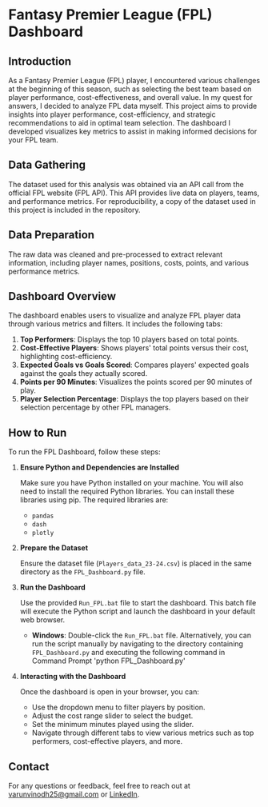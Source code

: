 # Fantasy Premier League (FPL) Dashboard

## Introduction

As a Fantasy Premier League (FPL) player, I encountered various challenges at the beginning of this season, such as selecting the best team based on player performance, cost-effectiveness, and overall value. In my quest for answers, I decided to analyze FPL data myself. This project aims to provide insights into player performance, cost-efficiency, and strategic recommendations to aid in optimal team selection. The dashboard I developed visualizes key metrics to assist in making informed decisions for your FPL team.

## Data Gathering

The dataset used for this analysis was obtained via an API call from the official FPL website (FPL API). This API provides live data on players, teams, and performance metrics. For reproducibility, a copy of the dataset used in this project is included in the repository.

## Data Preparation

The raw data was cleaned and pre-processed to extract relevant information, including player names, positions, costs, points, and various performance metrics.

## Dashboard Overview

The dashboard enables users to visualize and analyze FPL player data through various metrics and filters. It includes the following tabs:

1. **Top Performers**: Displays the top 10 players based on total points.
2. **Cost-Effective Players**: Shows players' total points versus their cost, highlighting cost-efficiency.
3. **Expected Goals vs Goals Scored**: Compares players' expected goals against the goals they actually scored.
4. **Points per 90 Minutes**: Visualizes the points scored per 90 minutes of play.
5. **Player Selection Percentage**: Displays the top players based on their selection percentage by other FPL managers.

## How to Run

To run the FPL Dashboard, follow these steps:

1. **Ensure Python and Dependencies are Installed**

   Make sure you have Python installed on your machine. You will also need to install the required Python libraries. You can install these libraries using pip. The required libraries are:
   - `pandas`
   - `dash`
   - `plotly`

2. **Prepare the Dataset**

   Ensure the dataset file (`Players_data_23-24.csv`) is placed in the same directory as the `FPL_Dashboard.py` file.

3. **Run the Dashboard**

   Use the provided `Run_FPL.bat` file to start the dashboard. This batch file will execute the Python script and launch the dashboard in your default web browser.

   - **Windows**: Double-click the `Run_FPL.bat` file. Alternatively, you can run the script manually by navigating to the directory containing `FPL_Dashboard.py` and executing the following command in Command Prompt 'python FPL_Dashboard.py'

4. **Interacting with the Dashboard**

   Once the dashboard is open in your browser, you can:
   - Use the dropdown menu to filter players by position.
   - Adjust the cost range slider to select the budget.
   - Set the minimum minutes played using the slider.
   - Navigate through different tabs to view various metrics such as top performers, cost-effective players, and more.

## Contact

For any questions or feedback, feel free to reach out at varunvinodh25@gmail.com or [LinkedIn](https://www.linkedin.com/in/varunvinodh/).

